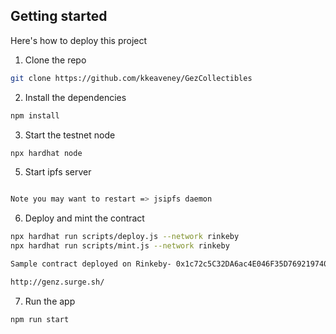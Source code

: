 ## Getting started

Here's how to deploy this project

1. Clone the repo

```sh
git clone https://github.com/kkeaveney/GezCollectibles
```

2. Install the dependencies

```sh
npm install

```

3. Start the testnet node

```sh
npx hardhat node
```

5. Start ipfs server

```sh

Note you may want to restart => jsipfs daemon

```

6. Deploy and mint the contract

```sh
npx hardhat run scripts/deploy.js --network rinkeby
npx hardhat run scripts/mint.js --network rinkeby

Sample contract deployed on Rinkeby- 0x1c72c5C32DA6ac4E046F35D769219740a6744004

http://genz.surge.sh/

```

7. Run the app

```sh
npm run start
```
